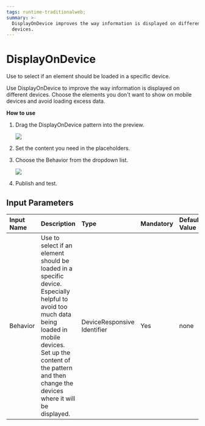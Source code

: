```yaml
---
tags: runtime-traditionalweb;
summary: >-
  DisplayOnDevice improves the way information is displayed on different
  devices.
---
```


# DisplayOnDevice

Use to select if an element should be loaded in a specific device.

Use DisplayOnDevice to improve the way information is displayed on different devices. Choose the elements you don't want to show on mobile devices and avoid loading excess data.

**How to use**

1. Drag the DisplayOnDevice pattern into the preview.

   ![](https://github.com/danielmarquespt/docs-product/tree/e7ea3f444d5129dab245c69ab72ae091554bc4fb/src/develop/ui/patterns/web/responsive/images/displayondevice-image-1.png%3E)

2. Set the content you need in the placeholders.
3. Choose the Behavior from the dropdown list.

   ![](https://github.com/danielmarquespt/docs-product/tree/e7ea3f444d5129dab245c69ab72ae091554bc4fb/src/develop/ui/patterns/web/responsive/images/displayondevice-image-2.png%3E)

4. Publish and test.

## Input Parameters

| **Input Name** | **Description** | **Type** | **Mandatory** | **Default Value** |
| :--- | :--- | :--- | :--- | :--- |
| Behavior | Use to select if an element should be loaded in a specific device. Especially helpful to avoid too much data being loaded in mobile devices. Set up the content of the pattern and then change the devices where it will be displayed. | DeviceResponsive Identifier | Yes | none |

